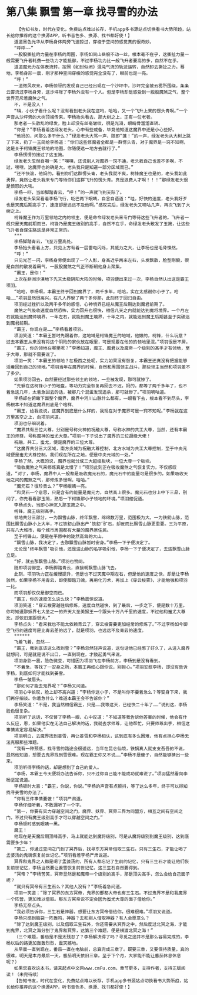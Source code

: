 # 第八集 飘雪 第一章 找寻雪的办法
        【告知书友，时代在变化，免费站点难以长存，手机app多书源站点切换看书大势所趋，站长给你推荐的这个换源APP，听书音色多、换源、找书都好使！】
       道道黑色光华从李杨身体两旁飞速掠过，穿梭于空间的感觉真的很奇妙。
       “呼呼~~”
       一股股撕扯的力量在李杨的周围，李杨如同山岳般不动一丝，根本毫不在乎，这撕扯力量一般需要飞升者耗费一些功力才能抵御，不过李杨功力比一般飞升者要高的多，自然不在乎。
       道道魔元力在体表流转，按照《如封似闭》混沌气流的轨迹运转，自然卸去撕扯之力。蓦地，李杨身形一震，刚才那种空间穿梭的感觉完全没有了，眼前也是一亮。
       “呼！”
       一道微风吹来，李杨惊讶的发现自己已经出现在一个沙坪中，沙坪完全被云雾所围绕，条条云雾流过李杨身旁，这沙坪除了李杨外没有一个人。但是李杨却是感受到一股股魔煞之气，整个世界充斥着魔煞之气。
       不，不是没人！
       “嗨，小伙子看什么呢？没有看到老头我在这吗，哈哈，又一个飞升上来的愣头青啊。”一个声音从沙坪旁的大树顶端传来，李杨抬头看去，那大树之上，正有一位老者。
       那老者一头散乱的绿发，脸上却没有丝毫皱纹，很是光滑，眼睛骨溜溜直转。
       “你是？”李杨看着这绿发老头，心中有些戒备，毕竟他知道这魔界中还是小心些好。
       “他妈的，问那么多干什么？”绿发老头大骂一声，随即“蓬！”的一声，绿发老头从大树上跳了下来，扔了一玉简给李杨道：“你们这些修魔者全都是一群愣头青，对于魔界是一窍不知啊，这是关于柯锋魔王领地的地图，你随便选一地方去就行了。”
       李杨愣愣的接过了这玉简。
       绿发老头忽然自嘲一笑：“嘿嘿，还说别人对魔界一窍不通，老头我自己也差不多啊，不过，嘿嘿，这魔界也的确是大，老头我只是知道一部分区域而已。”
       “还不快滚，他妈的，看到你们这群愣头青，老头我就不爽，柯锋魔王也是的，老头我如此勇悍，竟然让老头我来专门等待你们这群飞升的愣头青。真是浪费人才啊！！！”那绿发老头很是愤怒的大吼。
       李杨一吓，当即脚踏青云，“呼！”的一声就飞到天际了。
       绿发老头呆呆看着李杨飞行，眨巴两下眼睛，自言自语道：“哇，好快的速度，老头我好歹也是天魔后期高手了，速度却是远远不及他啊。”感叹完后，绿发老头又嘀咕几声，再次飞到了大树之上。
       柯锋魔王作为万里领地之内的领主，便是命令绿发老头来专门等待这些飞升者的。飞升者一般只是天魔前期而已，柯锋乃是魔王级别的高手，自然不在乎，命绿发老头散发了玉简，让这些飞升者自谋生路这是非常正常的。
       ***
       李杨脚踏青云，飞至万里高处。
       李杨抬头看着上方，只见上方有着一层雷电闪烁，其威力之大，让李杨也是毛骨悚然。
       “呼！”
       只见光芒一闪，李杨身旁便出现了一个人影，身高近乎两米左右，头发飘散，脸型刚毅，很是自然的散发着霸气，一股股魔煞之气正不断朝他身上聚集。
       “霸王，是你！”
       上次在非洲沙漠地下先天太极阴阳大阵的时候，项羽便出来过一次，李杨自然认出这是霸王项羽。
       “哈哈，李杨啊，本霸王终于回到魔界了，两千多年，哈哈，实在太感谢你小子了。哈哈……”项羽显然很高兴，在凡人界躲了两千多你那，此刻终于回归自由。
       项羽经过挫折以及两千多年的感悟，心神境界已经从魔王后期达到魔君前期了。
       魔煞之气吸收速度自然恐怖，实力回升也很快，相信几天之内就能达到魔将境界。一个月左右就能达到魔帅境界，一年左右，就能到魔王境界，十年之内，就能达到魔王后期甚至于突破达到魔君前期。
       “霸王，你现在是……”李杨看着项羽。
       项羽笑道：“本霸王暂时先跟着你，这地域是柯锋魔王的地域，他娘的，柯锋，什么玩意？过去本霸王从来没有将这个阴险的家伙放在眼里，可是现要在他的的领地里混。”项羽很是不屑。
       “霸王，你的领地在哪里呢？”李杨知道，魔王、魔君以及魔帝一个级别的高手才有领地，至于大尊，那就不需要说了。
       项羽一笑：“本霸王的领地？在极西之处呢，实力如果没有恢复，本霸王还真没有把握能够活着回到自己的领地。”项羽当年在魔界的时候，自然和周围领主战斗，那些领主当然和项羽差不了多少。
       如果项羽回去，自然要经过那些领主的领地，一旦被发现，那可就惨了。
       “先躲在这柯锋小子的地盘，等功力完全恢复再回去不迟，妈的，都等了两千多年了，也不着急这几年，太着急回去的话，被那几个混蛋发现追杀，那可就惨了。”项羽嘀咕道。
       李杨却在俯瞰下面整个魔界，魔界中河川山脉什么都有，一眼看下去，根本看不到尽头，李杨根本不知道这魔界到底是个啥样、
       “霸王，给我说说，这魔界到底是什么样的，我现在对于魔界可是一窍不知呢。”李杨就在这万里高空之上，向项羽问道。
       项羽也仔细说着。
       “魔界共有三位大尊，分别是号称火神的祝融大尊，号称水神的共工大尊，当然，还有本霸王的师尊，号称魔神的蚩尤大尊。”项羽一下子说出了魔界的三位超级大佬！
       祝融，共工，蚩尤，便是魔界的三位大尊。
       “这魔界共分三大区域，南方炎域为祝融大尊控制，北方水域为共工大尊控制，至于中央元域便是蚩尤大尊控制。我们现在所在之地，便是中央元域的一处。”
       李杨了然，大概的说，魔界也就分成三大超级板块，一位大尊一个板块。
       “吸收魔煞之气来修炼真是太慢了！”项羽此刻正在吸收魔煞之气恢复实力，不仅感叹道，“对了，李杨，魔界中人一般都是吸收魔元石的，魔元石中的能量可是很多的，如果吸收天地之间的魔煞之气，那修炼多慢啊，哈哈。”
       “魔元石？很珍贵么？”李杨眼睛一亮。
       “和灵石一个意思，只是含有的能量是魔元力，自然高上很多。魔元石也分上中下三品，别问了，你先看看那玉简，熟悉一下柯锋那小子领地的环境。”项羽催促道。
       李杨点头，当即心神沉入那玉简之中。
       柯锋，魔王级别高手。
       领地共分三部分，一为飘雪山脉，终年飘雪，绵绵数万里，范围极为大。一为铁釖山脉，范围比飘雪山脉小上大半，不过铁釖山脉出产‘铁釖’矿石，却反而比飘雪山脉更重要。三为平原，共有八大城市，每个城市周围都有大量的魔界原住民。
       至于柯锋山，便是在平原中的陡然高耸的大山。
       “飘雪山脉，我决定了，去那飘雪山脉暂时安身。”李杨一下子便决定了。
       无论是‘终年飘雪’吸引他，还是这山脉的名字吸引他，李杨一下子便决定了，去这飘雪山脉立足。
       “好，就去那飘雪山脉。”项羽也赞同。
       随即项羽御空，李杨脚踏青云，直接朝飘雪山脉飞去。
       此刻，项羽功力正在缓慢提升，但是也不过天魔中期左右，但是他的速度之快，却是让李杨骇然，如果李杨不用青云，即使脚踏刀魄，再用化刀术，再加上《穿云梭雾》，才能勉强和项羽一比。
       而项羽却仅仅是御空而已。
       “霸王，你的速度怎么这么快？”李杨震惊说道。
       项羽笑道：“穿云梭雾越往后修炼，速度自然越快，到了最后，一步之下，便是数十万里。你可知道那妖界七大圣之一的齐天大圣美猴王一个跟头十万八千里的速度，不过他和蚩尤大尊比，却依旧差距很大。”
       李杨点头：“看来我也不能太依赖青云了，穿云梭雾要更加经常的修炼了。”不过李杨如今御空飞行的速度可是比青云差的远了，就是项羽，也远远不及青云的速度。
       ******
       飞着飞着，忽然——
       “霸王，我到底该这么找到雪？”李杨忽然轻声说道，这句话他已经憋了好久了，从进入魔界就想问，可是就是说不出口，一直到现在，才鼓起勇气来说。
       项羽身影一震，脸色微变，可惜因为项羽飞在李杨前方，李杨到是没有看到。
       “不着急，等找了一安身之所，本霸王再细心跟你说，别担心。”项羽安慰李杨，却没有告诉李杨，到底如何才能找到姜雪。
       李杨一皱眉头。
       “那如何才能去鬼界呢？”李杨又问道。
       项羽心中长叹，脸上却不高兴道：“李杨你这小子，不是叫你不要着急么？等安身下来，我们再仔细谈。你着急什么？难道本霸王会不告诉你？”
       李杨笑道：“不是，我当然相信霸王，只是……我等这天，已经快二十年了……”说到这，李杨脸色很复杂。
       项羽听了这话，不仅瞥了李杨一眼，心中叹道：“不知道等我告诉他答案的时候，他会有什么反应，恩，如果他实在无法自己解决的话，我就去求师尊，让他帮忙，只要师尊出手，相信这事情肯定容易解决。”
       项羽明白，去魔界找到姜雪，再让姜雪和李杨相认，这到底有多么困难，他有点担心李杨无法克服那些难题。
       “我有一种预感，找寻雪的路途会很遥远，当年在昆仑仙境，铁锅真人就支支吾吾的不说，显然他知道，想要去鬼界找到雪很难。现在霸王你又不说……”李杨不是傻子，自然能够猜出一些来。
       项羽听得李杨的话，却是想到了自己的爱人。
       “李杨，本霸王今天便将办法告诉你，只不过你自己能不能成功就难说了。”项羽猛然看向李杨坚定说道。
       李杨顿时大喜：“霸王，你说，你说。”李杨的声音有点颤抖，等了这么多年，终于可以得知找寻姜雪的办法了。
       “你有三件事情要做！”项羽严肃道。
       李杨仔细听着，不敢漏听了一个字。
       “第一，你要有实力穿越空间之门，魔界、妖界、冥界三界为同盟方，相互之间有空间之门，不过只有魔王级别高手才可以穿越空间之门。”
       李杨顿时感到眼睛一黑。
       魔王！
       他现在是天魔后期顶峰高手，马上就能达到魔将级别，可是从魔将级别到魔王级别，这到底需要多少年？
       “第二，你通过空间之门到了冥界后，找寻东方冥帝借取三生石。只有三生石，才能让喝了孟婆汤的鬼魂恢复前世记忆。”项羽看着李杨严肃说道。
       冥界和鬼界之人都是喝了孟婆汤的，所有人都忘记了生前的记忆，只有三生石才能让他们恢复前世记忆，李杨当然要让姜雪恢复前世记忆，这三生石自然要得到。
       “冥帝？”李杨苦笑，冥帝显然是和魔帝一个级别的高手，那是顶尖高手，怎么会给自己面子呢？
       “就只有冥帝有三生石么？其他人没有？”李杨着急问道。
       项羽一笑道：“除了冥界的东方冥帝，鬼界的酆都大帝也有三生石。不过鬼界不是和我魔界一个阵营，更加难以借取。那东方冥帝说不定会因为蚩尤大尊的面子借给你。”
       李杨无奈点头。
       “我必须告诉你，三生石是神器，想要让东方冥帝借给你，很难很难。”项羽又说道。
       李杨只感到脑袋一阵轰鸣，神器？去和别人借取神器？有人会愿意么？
       “除了达到魔王级别，以及借取三生石外，你还需要从冥界之中，然后度过北冥之海，才能到鬼界，北冥之海分割了鬼界和冥界，这第三个难题，便是横渡北冥之海！”
       （三个难题，番茄是不是太残忍了？李杨解决得了吗？寻觅之途并不是那么容易完成的，李杨以后的路更加轰轰烈烈，震天撼地。
       从早晨一直到现在，番茄一直在电脑前，总算完成三章了。既要三章，又要保持质量，真的很难，明天是本月最后一天，番茄明天依旧三章。至于下个月，大家能不能让番茄休息休息呢？）
       如果您喜欢这本书，请来起点中文网www.cmFu.com，章节更多，支持作者，支持正版阅读！（未完待续）
       【告知书友，时代在变化，免费站点难以长存，手机app多书源站点切换看书大势所趋，站长给你推荐的这个换源APP，听书音色多、换源、找书都好使！】